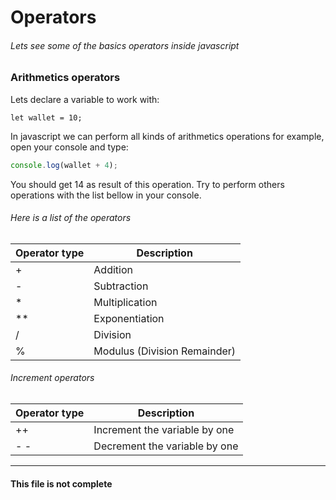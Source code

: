 # Operators

###### Lets see some of the basics operators inside javascript


### Arithmetics operators

Lets declare a variable to work with:

    let wallet = 10;

In javascript we can perform all kinds of arithmetics operations for example, open your console and type:

```javascript
console.log(wallet + 4);
```

You should get 14 as result of this operation. Try to perform others operations with the list bellow in your console. 

###### Here is a list of the operators

|  Operator type | Description  |
| ------------ | ------------ |
| +|   Addition|
| - |  Subtraction  |
| *  |  Multiplication  |
|  **  | Exponentiation  |
| /| Division|
| %| Modulus (Division Remainder)|

###### Increment operators

|  Operator type | Description   |
| ------------ | ------------ |
|  ++  |  Increment the variable by one|
|  - -|  Decrement  the variable by one|

------------


#### This file is not complete